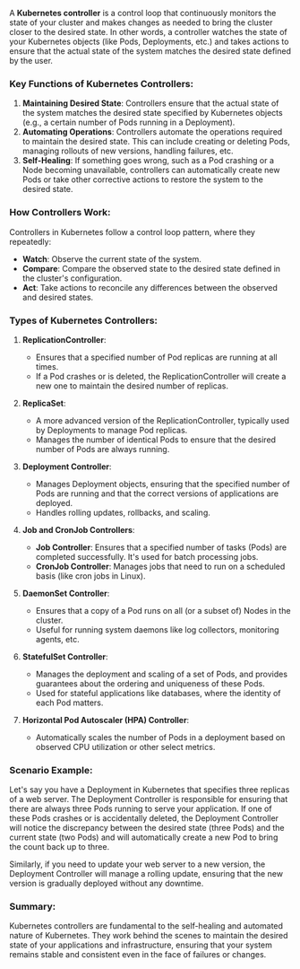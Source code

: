 A **Kubernetes controller** is a control loop that continuously monitors the state of your cluster and makes changes as needed to bring the cluster closer to the desired state. In other words, a controller watches the state of your Kubernetes objects (like Pods, Deployments, etc.) and takes actions to ensure that the actual state of the system matches the desired state defined by the user.

### **Key Functions of Kubernetes Controllers**:
1. **Maintaining Desired State**: Controllers ensure that the actual state of the system matches the desired state specified by Kubernetes objects (e.g., a certain number of Pods running in a Deployment).
2. **Automating Operations**: Controllers automate the operations required to maintain the desired state. This can include creating or deleting Pods, managing rollouts of new versions, handling failures, etc.
3. **Self-Healing**: If something goes wrong, such as a Pod crashing or a Node becoming unavailable, controllers can automatically create new Pods or take other corrective actions to restore the system to the desired state.

### **How Controllers Work**:
Controllers in Kubernetes follow a control loop pattern, where they repeatedly:
- **Watch**: Observe the current state of the system.
- **Compare**: Compare the observed state to the desired state defined in the cluster's configuration.
- **Act**: Take actions to reconcile any differences between the observed and desired states.

### **Types of Kubernetes Controllers**:

1. **ReplicationController**:
   - Ensures that a specified number of Pod replicas are running at all times.
   - If a Pod crashes or is deleted, the ReplicationController will create a new one to maintain the desired number of replicas.

2. **ReplicaSet**:
   - A more advanced version of the ReplicationController, typically used by Deployments to manage Pod replicas.
   - Manages the number of identical Pods to ensure that the desired number of Pods are always running.

3. **Deployment Controller**:
   - Manages Deployment objects, ensuring that the specified number of Pods are running and that the correct versions of applications are deployed.
   - Handles rolling updates, rollbacks, and scaling.

4. **Job and CronJob Controllers**:
   - **Job Controller**: Ensures that a specified number of tasks (Pods) are completed successfully. It's used for batch processing jobs.
   - **CronJob Controller**: Manages jobs that need to run on a scheduled basis (like cron jobs in Linux).

5. **DaemonSet Controller**:
   - Ensures that a copy of a Pod runs on all (or a subset of) Nodes in the cluster.
   - Useful for running system daemons like log collectors, monitoring agents, etc.

6. **StatefulSet Controller**:
   - Manages the deployment and scaling of a set of Pods, and provides guarantees about the ordering and uniqueness of these Pods.
   - Used for stateful applications like databases, where the identity of each Pod matters.

7. **Horizontal Pod Autoscaler (HPA) Controller**:
   - Automatically scales the number of Pods in a deployment based on observed CPU utilization or other select metrics.

### **Scenario Example**:
Let's say you have a Deployment in Kubernetes that specifies three replicas of a web server. The Deployment Controller is responsible for ensuring that there are always three Pods running to serve your application. If one of these Pods crashes or is accidentally deleted, the Deployment Controller will notice the discrepancy between the desired state (three Pods) and the current state (two Pods) and will automatically create a new Pod to bring the count back up to three.

Similarly, if you need to update your web server to a new version, the Deployment Controller will manage a rolling update, ensuring that the new version is gradually deployed without any downtime.

### **Summary**:
Kubernetes controllers are fundamental to the self-healing and automated nature of Kubernetes. They work behind the scenes to maintain the desired state of your applications and infrastructure, ensuring that your system remains stable and consistent even in the face of failures or changes.